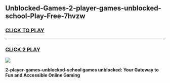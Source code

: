 
## Unblocked-Games-2-player-games-unblocked-school-Play-Free-7hvzw
<h3>
<a href="https://premium76.site?title=2-player-games-unblocked-school&ref=10A">CLICK TO PLAY</a></h3>
<hr>

<h3>
<a href="https://premium76.site?title=2-player-games-unblocked-school&ref=10A">CLICK 2 PLAY</a>
  
</h3>

<a href="https://premium76.site?title=2-player-games-unblocked-school&ref=10A"><img src="https://clearcache.store/games.png"></a>


**2-player-games-unblocked-school games unblocked: Your Gateway to Fun and Accessible Online Gaming**

